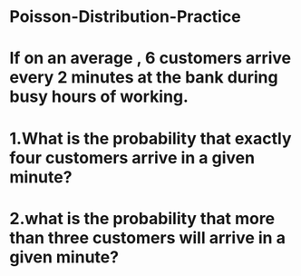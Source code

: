 # Poisson-Distribution-Practice
# If on an average , 6 customers arrive every 2 minutes at the bank during busy hours of working.
# 1.What is the probability that exactly four customers arrive in a given minute?
# 2.what is the probability that more than three customers will arrive in a given minute?
